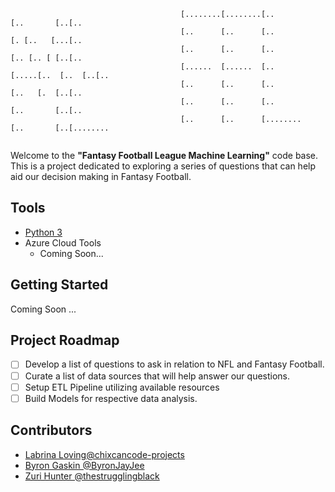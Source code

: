   ```
                                        [........[........[..            [..       [..[..      
                                        [..      [..      [..            [. [..   [...[..      
                                        [..      [..      [..            [.. [.. [ [..[..      
                                        [......  [......  [..      [.....[..  [..  [..[..      
                                        [..      [..      [..            [..   [.  [..[..      
                                        [..      [..      [..            [..       [..[..      
                                        [..      [..      [........      [..       [..[........
                                                       
```
Welcome to the **"Fantasy Football League Machine Learning"** code base. This is a project dedicated to exploring a series of questions that can help aid our decision making in Fantasy Football. 

## Tools
- [Python 3]()
- Azure Cloud Tools
    - Coming Soon...
    
## Getting Started
Coming Soon ...

## Project Roadmap
- [ ] Develop a list of questions to ask in relation to NFL and Fantasy Football.
- [ ] Curate a list of data sources that will help answer our questions.
- [ ] Setup ETL Pipeline utilizing available resources
- [ ] Build Models for respective data analysis.

## Contributors
- [ Labrina Loving@chixcancode-projects](https://github.com/chixcancode-projects)
- [Byron Gaskin @ByronJayJee](https://github.com/ByronJayJee)
- [Zuri Hunter @thestrugglingblack](https://github.com/thestrugglingblack)
